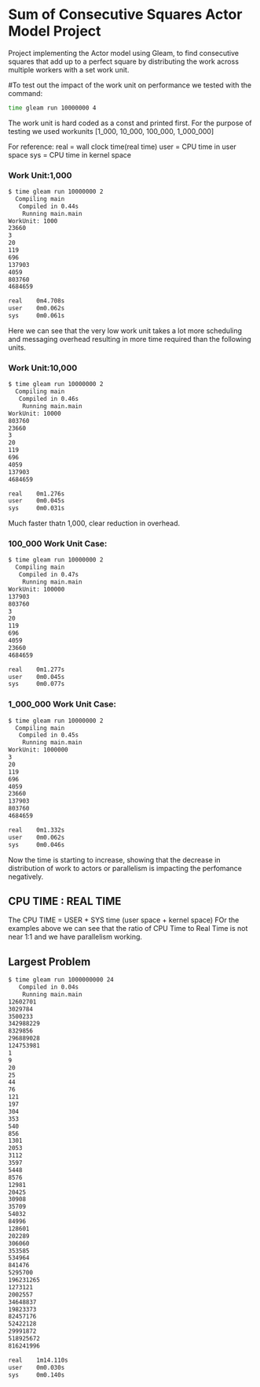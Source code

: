 # Sum of Consecutive Squares Actor Model Project 

Project implementing the Actor model using Gleam, to find consecutive squares that add up to a perfect square by distributing the work across multiple workers with a set work unit.

#To test out the impact of the work unit on performance we tested with the command:

```sh
time gleam run 10000000 4
```
The work unit is hard coded as a const and printed first.
For the purpose of testing we used workunits [1_000, 10_000, 100_000, 1_000_000]

For reference:
real = wall clock time(real time)
user = CPU time in user space
sys = CPU time in kernel space

### Work Unit:1,000
```sh
$ time gleam run 10000000 2
  Compiling main
   Compiled in 0.44s
    Running main.main
WorkUnit: 1000
23660
3
20
119
696
137903
4059
803760
4684659

real    0m4.708s
user    0m0.062s
sys     0m0.061s
```
Here we can see that the very low work unit takes a lot more scheduling and messaging overhead resulting in more time required than the following units.
 
### Work Unit:10,000
```sh
$ time gleam run 10000000 2
  Compiling main
   Compiled in 0.46s
    Running main.main
WorkUnit: 10000
803760
23660
3
20
119
696
4059
137903
4684659

real    0m1.276s
user    0m0.045s
sys     0m0.031s
```
Much faster thatn 1,000, clear reduction in overhead.

### 100_000 Work Unit Case:
```sh
$ time gleam run 10000000 2
  Compiling main
   Compiled in 0.47s
    Running main.main
WorkUnit: 100000
137903
803760
3
20
119
696
4059
23660
4684659

real    0m1.277s
user    0m0.045s
sys     0m0.077s

```
### 1_000_000 Work Unit Case:

```sh
$ time gleam run 10000000 2
  Compiling main
   Compiled in 0.45s
    Running main.main
WorkUnit: 1000000
3
20
119
696
4059
23660
137903
803760
4684659

real    0m1.332s
user    0m0.062s
sys     0m0.046s
```
Now the time is starting to increase, showing that the decrease in distribution of work to actors or parallelism is impacting the perfomance negatively.

## CPU TIME : REAL TIME
The CPU TIME = USER + SYS time (user space + kernel space)
FOr the examples above we can see that the ratio of CPU Time to Real Time is not near 1:1 and we have parallelism working.


## Largest Problem
```sh
$ time gleam run 1000000000 24
   Compiled in 0.04s
    Running main.main
12602701
3029784
3500233
342988229
8329856
296889028
124753981
1
9
20
25
44
76
121
197
304
353
540
856
1301
2053
3112
3597
5448
8576
12981
20425
30908
35709
54032
84996
128601
202289
306060
353585
534964
841476
5295700
196231265
1273121
2002557
34648837
19823373
82457176
52422128
29991872
518925672
816241996

real    1m14.110s
user    0m0.030s
sys     0m0.140s
```

